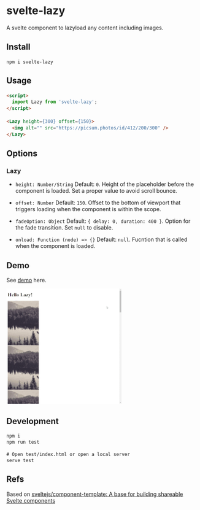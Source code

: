 # svelte-lazy

A svelte component to lazyload any content including images.

## Install

    npm i svelte-lazy

## Usage
```html
<script>
  import Lazy from 'svelte-lazy';
</script>

<Lazy height={300} offset={150}>
  <img alt="" src="https://picsum.photos/id/412/200/300" />
</Lazy>
```

## Options

### Lazy

- `height: Number/String` Default: `0`. Height of the placeholder before the component is loaded. Set a proper value to avoid scroll bounce.

- `offset: Number` Default: `150`. Offset to the bottom of viewport that triggers loading when the component is within the scope.

- `fadeOption: Object` Default: `{ delay: 0, duration: 400 }`. Option for the fade transition. Set `null` to disable.

- `onload: Function (node) => {}` Default: `null`. Fucntion that is called when the component is loaded.

## Demo

See [demo](https://svelte.dev/repl/6d7714fa3cce4909af6c6d187271e0a1?version=3.6.10) here.

<img alt="demo image" src="https://raw.githubusercontent.com/leafOfTree/leafOfTree.github.io/HEAD/svelte-lazy.gif" width="300" height="300" />

## Development

    npm i
    npm run test

    # Open test/index.html or open a local server
    serve test

## Refs

Based on [sveltejs/component-template: A base for building shareable Svelte components](https://github.com/sveltejs/component-template)
